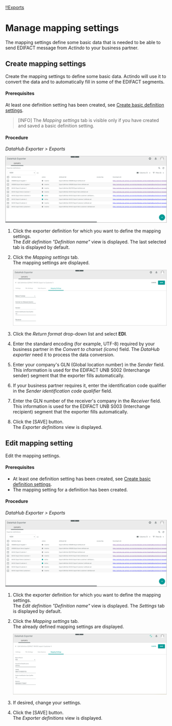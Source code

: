 [!!Exports](../UserInterface/01_Exports.md)

# Manage mapping settings

The mapping settings define some basic data that is needed to be able to send EDIFACT message from *Actindo* to your business partner.

## Create mapping settings
 Create the mapping settings to define some basic data. Actindo will use it to convert the data and to automatically fill in some of the EDIFACT segments.

#### Prerequisites
At least one definition setting has been created, see [Create basic definition settings](./01_ManageDefinitions.md#create-basic-definition-settings).
>[INFO] The *Mapping settings* tab is visible only if you have created and saved a basic definition setting. 

#### Procedure
*DataHub Exporter > Exports*

![Export definitions](../../Assets/Screenshots/EDI/Operation/ExportDefinitions.png "[Export definitions]")

1. Click the exporter definition for which you want to define the mapping settings.   
    The *Edit definition "Definition name"* view is displayed. The last selected tab is displayed by default.

2. Click the *Mapping settings* tab.   
    The mapping settings are displayed.

    ![Mapping settings](../../Assets/Screenshots/EDI/Operation/MappingSettingsCreate.png "[Mapping settings]")

3. Click the *Return format* drop-down list and select **EDI**. 

4. Enter the standard encoding (for example, UTF-8) required by your business partner in the *Convert to charset (iconv)* field. The *DataHub exporter* need it to process the data conversion. 

5. Enter your company's GLN (Global location number) in the *Sender* field. This information is used for the EDIFACT UNB S002 (Interchange sender) segment that the exporter fills automatically.

6. If your business partner requires it, enter the identification code qualifier in the *Sender identification code qualifier* field. 

7. Enter the GLN number of the receiver's company in the *Receiver* field. This information is used for the EDIFACT UNB S003 (Interchange recipient) segment that the exporter fills automatically.
  
8. Click the [SAVE] button.   
   The *Exporter definitions* view is displayed. 


## Edit mapping setting

Edit the mapping settings.

#### Prerequisites
- At least one definition setting has been created, see [Create basic definition settings](./01_ManageDefinitions.md#create-basic-definition-settings).
- The mapping setting for a definition has been created.

#### Procedure
*DataHub Exporter > Exports*

![Export definitions](../../Assets/Screenshots/EDI/Operation/ExportDefinitions.png "[Export definitions]")

1. Click the exporter definition for which you want to define the mapping settings.   
    The *Edit definition "Definition name"* view is displayed. The *Settings* tab is displayed by default.

2. Click the *Mapping settings* tab.   
    The already defined mapping settings are displayed.

    ![Mapping settings](../../Assets/Screenshots/EDI/Operation/MappingSettingsCreated.png "[Mapping settings]")

3. If desired, change your settings.

4. Click the [SAVE] button.   
   The *Exporter definitions* view is displayed. 
